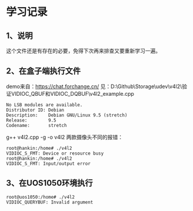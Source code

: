 # 学习记录

## 1、说明
这个文件还是有存在的必要，免得下次再来排查又要重新学习一遍。

## 2、在盒子端执行文件
demo来自：https://chat.forchange.cn/
见：D:\Github\Storage\udev\v4l2\验证VIDIOC_QBUF和VIDIOC_DQBUF\v4l2_example.cpp
```
No LSB modules are available.
Distributor ID: Debian
Description:    Debian GNU/Linux 9.5 (stretch)
Release:        9.5
Codename:       stretch
```

g++ v4l2.cpp -g -o v4l2
两款摄像头不同的报错：
```
root@hankin:/home# ./v4l2
VIDIOC_S_FMT: Device or resource busy
root@hankin:/home# ./v4l2
VIDIOC_S_FMT: Input/output error
```

## 3、在UOS1050环境执行
```
root@uos1050:/home# ./v4l2
VIDIOC_QUERYBUF: Invalid argument
```